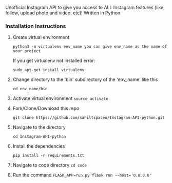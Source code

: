 

Unofficial Instagram API to give you access to ALL Instagram features (like, follow, upload photo and video, etc)! Written in Python.


### Installation Instructions

1. Create virtual environment

	`python3 -m virtualenv env_name you can give env_name as the name of your project`
	
	If you get virtualenv not installed error:

	`sudo apt-get install virtualenv`


2. Change directory to the 'bin' subdirectory of the 'env_name' like this
	
	`cd env_name/bin`


3. Activate virtual environment
	`source activate`

4. Fork/Clone/Download this repo

    `git clone https://github.com/sahiltspaceo/Instagram-API-python.git`

 
5. Navigate to the directory

    `cd Instagram-API-python`


6. Install the dependencies

    `pip install -r requirements.txt`


7. Navigate to code directory
	 `cd code`


8. Run the command
	`FLASK_APP=run.py flask run --host='0.0.0.0'`


